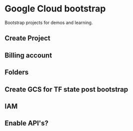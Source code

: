 # Google Cloud bootstrap

Bootstrap projects for demos and learning.

## Create Project 



## Billing account



## Folders

## Create GCS for TF state post bootstrap

## IAM



## Enable API's?